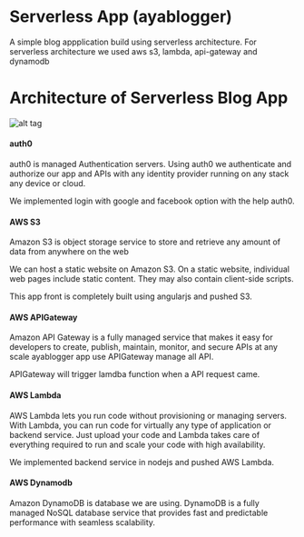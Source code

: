 # Serverless App (ayablogger)
A simple blog appplication build using serverless architecture. 
For serverless architecture we used aws s3, lambda, api-gateway and dynamodb 

# Architecture of Serverless Blog App
![alt tag](https://raw.githubusercontent.com/mohamedsahadkp/serverless/master/resource/blog.jpg)


#### auth0
auth0 is managed Authentication servers.
Using auth0 we authenticate and authorize our app and APIs with any identity provider running on any stack any device or cloud.

We implemented login with google and facebook option with the help auth0.

#### AWS S3
Amazon S3 is object storage service to store and retrieve any amount of data from anywhere on the web

We can host a static website on Amazon S3. On a static website, individual web pages include static content. 
They may also contain client-side scripts.

This app front is completely built using angularjs and pushed S3.

#### AWS APIGateway
Amazon API Gateway is a fully managed service that makes it easy for developers to create, publish, maintain, monitor, and secure APIs at any scale
ayablogger app use APIGateway manage all API.

APIGateway will trigger lamdba function when a API request came.

#### AWS Lambda
AWS Lambda lets you run code without provisioning or managing servers. With Lambda, you can run code for virtually any type of application or backend service. 
Just upload your code and Lambda takes care of everything required to run and scale your code with high availability.

We implemented backend service in nodejs and pushed AWS Lambda.

#### AWS Dynamodb
Amazon DynamoDB is database we are using.
DynamoDB is a fully managed NoSQL database service that provides fast and predictable performance with seamless scalability.
